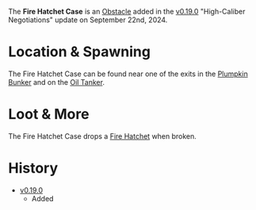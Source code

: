 The **Fire Hatchet Case** is an [Obstacle](/obstacles) added in the [v0.19.0](https://github.com/HasangerGames/suroi/releases/tag/v0.19.0) "High-Caliber Negotiations" update on September 22nd, 2024.

# Location & Spawning

The Fire Hatchet Case can be found near one of the exits in the [Plumpkin Bunker](/buildings/plumpkin_bunker_meta) and on the [Oil Tanker](/buildings/oil_tanker).

# Loot & More

The Fire Hatchet Case drops a [Fire Hatchet](/weapons/melee/fire_hatchet) when broken.

# History

- [v0.19.0](https://github.com/HasangerGames/suroi/releases/tag/v0.19.0)
  - Added
